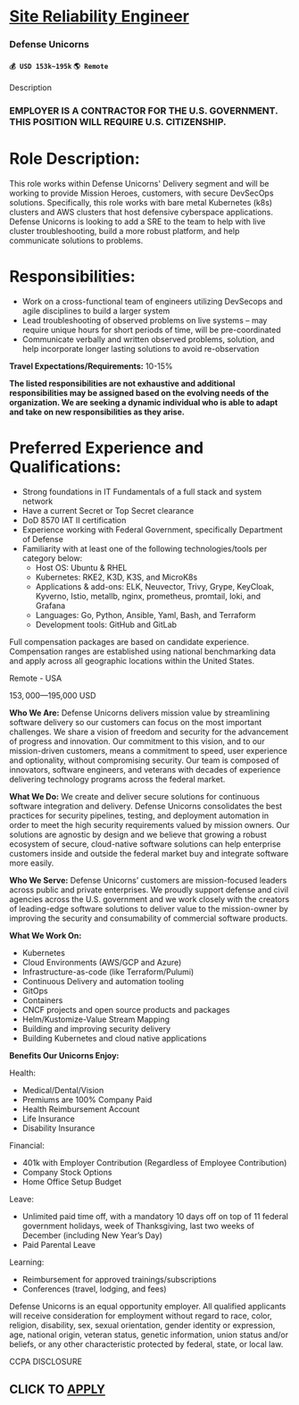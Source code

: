 # [Site Reliability Engineer](https://www.remotewlb.com/apply/site-reliability-engineer-91424)  
### Defense Unicorns  
#### `💰 USD 153k~195k` `🌎 Remote`  

Description

### **EMPLOYER IS A CONTRACTOR FOR THE U.S. GOVERNMENT. THIS POSITION WILL REQUIRE U.S. CITIZENSHIP.**

# **Role Description:**

This role works within Defense Unicorns' Delivery segment and will be working to provide Mission Heroes, customers, with secure DevSecOps solutions. Specifically, this role works with bare metal Kubernetes (k8s) clusters and AWS clusters that host defensive cyberspace applications. Defense Unicorns is looking to add a SRE to the team to help with live cluster troubleshooting, build a more robust platform, and help communicate solutions to problems.

# **Responsibilities:**

  * Work on a cross-functional team of engineers utilizing DevSecops and agile disciplines to build a larger system
  * Lead troubleshooting of observed problems on live systems – may require unique hours for short periods of time, will be pre-coordinated
  * Communicate verbally and written observed problems, solution, and help incorporate longer lasting solutions to avoid re-observation

**Travel Expectations/Requirements:** 10-15%

**The listed responsibilities are not exhaustive and additional responsibilities may be assigned based on the evolving needs of the organization. We are seeking a dynamic individual who is able to adapt and take on new responsibilities as they arise.**

# **Preferred Experience and Qualifications:**

  * Strong foundations in IT Fundamentals of a full stack and system network
  * Have a current Secret or Top Secret clearance
  * DoD 8570 IAT II certification
  * Experience working with Federal Government, specifically Department of Defense
  * Familiarity with at least one of the following technologies/tools per category below: 
    * Host OS: Ubuntu & RHEL
    * Kubernetes: RKE2, K3D, K3S, and MicroK8s
    * Applications & add-ons: ELK, Neuvector, Trivy, Grype, KeyCloak, Kyverno, Istio, metallb, nginx, prometheus, promtail, loki, and Grafana
    * Languages: Go, Python, Ansible, Yaml, Bash, and Terraform
    * Development tools: GitHub and GitLab

Full compensation packages are based on candidate experience. Compensation ranges are established using national benchmarking data and apply across all geographic locations within the United States.

Remote - USA

$153,000—$195,000 USD

 **Who We Are:** Defense Unicorns delivers mission value by streamlining software delivery so our customers can focus on the most important challenges. We share a vision of freedom and security for the advancement of progress and innovation. Our commitment to this vision, and to our mission-driven customers, means a commitment to speed, user experience and optionality, without compromising security. Our team is composed of innovators, software engineers, and veterans with decades of experience delivering technology programs across the federal market.

**What We Do:** We create and deliver secure solutions for continuous software integration and delivery. Defense Unicorns consolidates the best practices for security pipelines, testing, and deployment automation in order to meet the high security requirements valued by mission owners. Our solutions are agnostic by design and we believe that growing a robust ecosystem of secure, cloud-native software solutions can help enterprise customers inside and outside the federal market buy and integrate software more easily.

**Who We Serve:** Defense Unicorns’ customers are mission-focused leaders across public and private enterprises. We proudly support defense and civil agencies across the U.S. government and we work closely with the creators of leading-edge software solutions to deliver value to the mission-owner by improving the security and consumability of commercial software products.

**What We Work On:**

  * Kubernetes
  * Cloud Environments (AWS/GCP and Azure)
  * Infrastructure-as-code (like Terraform/Pulumi)
  * Continuous Delivery and automation tooling
  * GitOps
  * Containers
  * CNCF projects and open source products and packages
  * Helm/Kustomize-Value Stream Mapping
  * Building and improving security delivery
  * Building Kubernetes and cloud native applications

**Benefits Our Unicorns Enjoy:**

Health:

  * Medical/Dental/Vision
  * Premiums are 100% Company Paid
  * Health Reimbursement Account
  * Life Insurance
  * Disability Insurance

Financial:

  * 401k with Employer Contribution (Regardless of Employee Contribution)
  * Company Stock Options
  * Home Office Setup Budget

Leave:

  * Unlimited paid time off, with a mandatory 10 days off on top of 11 federal government holidays, week of Thanksgiving, last two weeks of December (including New Year’s Day)
  * Paid Parental Leave

Learning:

  * Reimbursement for approved trainings/subscriptions
  * Conferences (travel, lodging, and fees)

Defense Unicorns is an equal opportunity employer. All qualified applicants will receive consideration for employment without regard to race, color, religion, disability, sex, sexual orientation, gender identity or expression, age, national origin, veteran status, genetic information, union status and/or beliefs, or any other characteristic protected by federal, state, or local law.

CCPA DISCLOSURE

  
## CLICK TO [APPLY](https://www.remotewlb.com/apply/site-reliability-engineer-91424)

